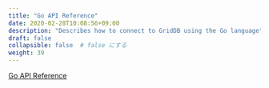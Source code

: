 ```yaml
---
title: "Go API Reference"
date: 2020-02-28T10:08:56+09:00
description: "Describes how to connect to GridDB using the Go language"
draft: false
collapsible: false  # false にする
weight: 39
---
```


<a href="./md_reference_go_api.html">Go API Reference</a>
